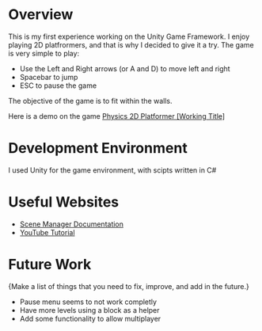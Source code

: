 # Overview

This is my first experience working on the Unity Game Framework. I enjoy playing 2D platfrormers, and that is why I decided to give it a try.
The game is very simple to play:
* Use the Left and Right arrows (or A and D) to move left and right
* Spacebar to jump
* ESC to pause the game

The objective of the game is to fit within the walls.

Here is a demo on the game
[Physics 2D Platformer [Working Title]](http://youtube.link.goes.here)
# Development Environment

I used Unity for the game environment, with scipts written in C#
# Useful Websites

* [Scene Manager Documentation](https://docs.unity3d.com/ScriptReference/SceneManagement.SceneManager.html)
* [YouTube Tutorial](https://www.youtube.com/watch?v=nPigL-dIqgE)

# Future Work

{Make a list of things that you need to fix, improve, and add in the future.}
* Pause menu seems to not work completly
* Have more levels using a block as a helper
* Add some functionality to allow multiplayer
